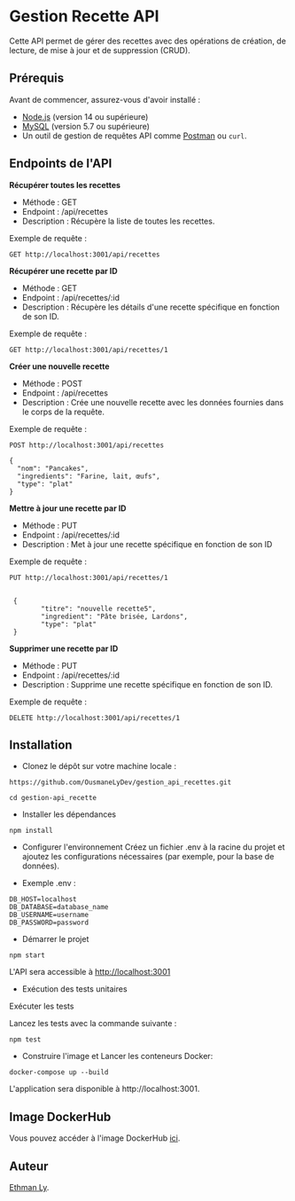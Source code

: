 

# Gestion Recette API

Cette API permet de gérer des recettes avec des opérations de création, de lecture, de mise à jour et de suppression (CRUD).

## Prérequis

Avant de commencer, assurez-vous d'avoir installé :

- [Node.js](https://nodejs.org/) (version 14 ou supérieure)
- [MySQL](https://dev.mysql.com/downloads/installer/) (version 5.7 ou supérieure)
- Un outil de gestion de requêtes API comme [Postman](https://www.postman.com/) ou `curl`.

## Endpoints de l'API

**Récupérer toutes les recettes**

- Méthode : GET
- Endpoint : /api/recettes
- Description : Récupère la liste de toutes les recettes.

Exemple de requête :

```
GET http://localhost:3001/api/recettes
```

**Récupérer une recette par ID**

- Méthode : GET
- Endpoint : /api/recettes/:id
- Description : Récupère les détails d'une recette spécifique en fonction de son ID.

Exemple de requête :

```
GET http://localhost:3001/api/recettes/1
```

**Créer une nouvelle recette**

- Méthode : POST
- Endpoint : /api/recettes
- Description : Crée une nouvelle recette avec les données fournies dans le corps de la requête.

Exemple de requête :

```
POST http://localhost:3001/api/recettes

{
  "nom": "Pancakes",
  "ingredients": "Farine, lait, œufs",
  "type": "plat"
}
```
**Mettre à jour une recette par ID**

- Méthode : PUT
- Endpoint : /api/recettes/:id
- Description : Met à jour une recette spécifique en fonction de son ID

Exemple de requête :

```
PUT http://localhost:3001/api/recettes/1


 {
        "titre": "nouvelle recette5",
        "ingredient": "Pâte brisée, Lardons",
        "type": "plat"
 }
```
**Supprimer une recette par ID**

- Méthode : PUT
- Endpoint : /api/recettes/:id
- Description : Supprime une recette spécifique en fonction de son ID.

Exemple de requête :

```
DELETE http://localhost:3001/api/recettes/1
```

## Installation

- Clonez le dépôt sur votre machine locale :

```
https://github.com/OusmaneLyDev/gestion_api_recettes.git
```

```
cd gestion-api_recette
```

- Installer les dépendances

```
npm install
```

- Configurer l'environnement
  Créez un fichier .env à la racine du projet et ajoutez les configurations nécessaires (par exemple, pour la base de données).

- Exemple .env :

```
DB_HOST=localhost
DB_DATABASE=database_name
DB_USERNAME=username
DB_PASSWORD=password
```

- Démarrer le projet

```
npm start
```

L'API sera accessible à [http://localhost:3001](http://localhost:3001)

- Exécution des tests unitaires

Exécuter les tests

Lancez les tests avec la commande suivante :

```
npm test
```

- Construire l'image et Lancer les conteneurs Docker:

```
docker-compose up --build
```

L'application sera disponible à http://localhost:3001.

## Image DockerHub

Vous pouvez accéder à l'image DockerHub [ici](https://hub.docker.com/r/lyouse/gestion_recette_api).

## Auteur

[Ethman Ly](https://github.com/OusmaneLyDev).
